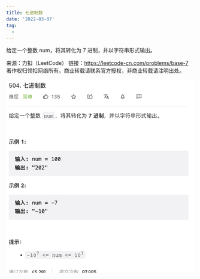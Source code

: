 ```yaml
---
title: 七进制数
date: '2022-03-07'
tag:
  - 
---
```

给定一个整数 num，将其转化为 7 进制，并以字符串形式输出。

来源：力扣（LeetCode）
链接：<https://leetcode-cn.com/problems/base-7>
著作权归领扣网络所有。商业转载请联系官方授权，非商业转载请注明出处。

![alt](./image/example.png)

